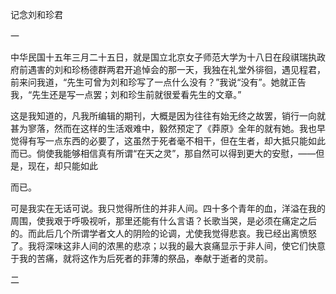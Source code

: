 记念刘和珍君

  

一

  

中华民国十五年三月二十五日，就是国立北京女子师范大学为十八日在段祺瑞执政府前遇害的刘和珍杨德群两君开追悼会的那一天，我独在礼堂外徘徊，遇见程君，前来问我道，“先生可曾为刘和珍写了一点什么没有？”我说“没有”。她就正告我，“先生还是写一点罢；刘和珍生前就很爱看先生的文章。”

这是我知道的，凡我所编辑的期刊，大概是因为往往有始无终之故罢，销行一向就甚为寥落，然而在这样的生活艰难中，毅然预定了《莽原》全年的就有她。我也早觉得有写一点东西的必要了，这虽然于死者毫不相干，但在生者，却大抵只能如此而已。倘使我能够相信真有所谓“在天之灵”，那自然可以得到更大的安慰，——但是，现在，却只能如此

而已。

可是我实在无话可说。我只觉得所住的并非人间。四十多个青年的血，洋溢在我的周围，使我艰于呼吸视听，那里还能有什么言语？长歌当哭，是必须在痛定之后的。而此后几个所谓学者文人的阴险的论调，尤使我觉得悲哀。我已经出离愤怒了。我将深味这非人间的浓黑的悲凉；以我的最大哀痛显示于非人间，使它们快意于我的苦痛，就将这作为后死者的菲薄的祭品，奉献于逝者的灵前。

  

二